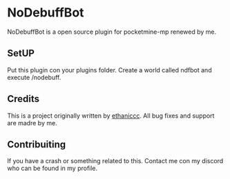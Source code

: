 # NoDebuffBot

NoDebuffBot is a open source plugin for pocketmine-mp renewed by me.

## SetUP

Put this plugin con your plugins folder.
Create a world called ndfbot and execute /nodebuff.

## Credits

This is a project originally written by [ethaniccc](https://github.com/ethaniccc/NoDebuffBot).
All bug fixes and support are madre by me.

## Contribuiting

If you have a crash or something related to this.
Contact me con my discord who can be found in my profile.
